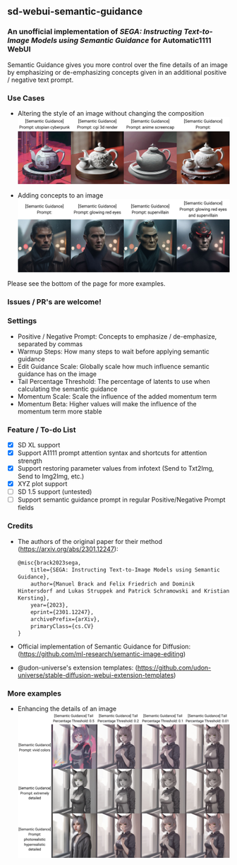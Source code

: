 ## sd-webui-semantic-guidance
### An unofficial implementation of *SEGA: Instructing Text-to-Image Models using Semantic Guidance* for Automatic1111 WebUI
Semantic Guidance gives you more control over the fine details of an image by emphasizing or de-emphasizing concepts given in an additional positive / negative text prompt.

### Use Cases
- Altering the style of an image without changing the composition
![image](samples/style_change.jpg)

- Adding concepts to an image
![image](samples/concepts_1.jpg)

Please see the bottom of the page for more examples.

### Issues / PR's are welcome!

### Settings

* Positive / Negative Prompt: Concepts to emphasize / de-emphasize, separated by commas
* Warmup Steps: How many steps to wait before applying semantic guidance
* Edit Guidance Scale: Globally scale how much influence semantic guidance has on the image
* Tail Percentage Threshold: The percentage of latents to use when calculating the semantic guidance
* Momentum Scale: Scale the influence of the added momentum term
* Momentum Beta: Higher values will make the influence of the momentum term more stable

### Feature / To-do List
- [x] SD XL support  
- [x] Support A1111 prompt attention syntax and shortcuts for attention strength
- [x] Support restoring parameter values from infotext (Send to Txt2Img, Send to Img2Img, etc.)
- [x] XYZ plot support
- [ ] SD 1.5 support (untested)
- [ ] Support semantic guidance prompt in regular Positive/Negative Prompt fields

### Credits
- The authors of the original paper for their method (https://arxiv.org/abs/2301.12247):
	```
	@misc{brack2023sega,
		title={SEGA: Instructing Text-to-Image Models using Semantic Guidance}, 
		author={Manuel Brack and Felix Friedrich and Dominik Hintersdorf and Lukas Struppek and Patrick Schramowski and Kristian Kersting},
		year={2023},
		eprint={2301.12247},
		archivePrefix={arXiv},
		primaryClass={cs.CV}
	}
	```
- Official implementation of Semantic Guidance for Diffusion: (https://github.com/ml-research/semantic-image-editing)

- @udon-universe's extension templates: (https://github.com/udon-universe/stable-diffusion-webui-extension-templates)

### More examples
- Enhancing the details of an image
![image](samples/enhance.jpg)


